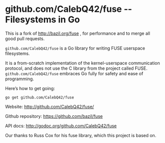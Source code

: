 github.com/CalebQ42/fuse -- Filesystems in Go
===================================

This is a fork of http://bazil.org/fuse , for performance 
and to merge all good pull requests.

`github.com/CalebQ42/fuse` is a Go library for writing FUSE userspace
filesystems.

It is a from-scratch implementation of the kernel-userspace
communication protocol, and does not use the C library from the
project called FUSE. `github.com/CalebQ42/fuse` embraces Go fully for safety and
ease of programming.

Here’s how to get going:

    go get github.com/CalebQ42/fuse

Website: http://github.com/CalebQ42/fuse/

Github repository: https://github.com/bazil/fuse

API docs: http://godoc.org/github.com/CalebQ42/fuse

Our thanks to Russ Cox for his fuse library, which this project is
based on.
